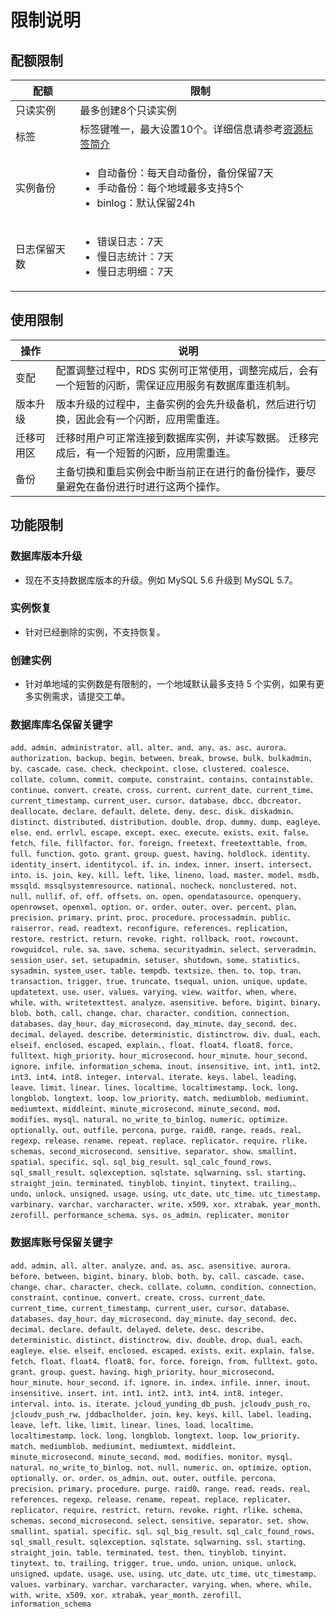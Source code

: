 # 限制说明
## 配额限制

| 配额         | 限制                                                         |
| ------------ | ------------------------------------------------------------ |
| 只读实例     | 最多创建8个只读实例                                          |
| 标签         | 标签键唯一，最大设置10个。详细信息请参考[资源标签简介](../../Operation-Guide/Tag/Tag-Introduction.md) |
| 实例备份     | <ul><li>自动备份：每天自动备份，备份保留7天</li><li>手动备份：每个地域最多支持5个</li><li>binlog：默认保留24h</li></ul> |
| 日志保留天数 | <ul><li>错误日志：7天</li><li>慢日志统计：7天</li><li>慢日志明细：7天</li></ul> |

## 使用限制

| 操作       | 说明                                                         |
| ---------- | ------------------------------------------------------------ |
| 变配       | 配置调整过程中，RDS 实例可正常使用，调整完成后，会有一个短暂的闪断，需保证应用服务有数据库重连机制。 |
| 版本升级   | 版本升级的过程中，主备实例的会先升级备机，然后进行切换，因此会有一个闪断，应用需重连。 |
| 迁移可用区 | 迁移时用户可正常连接到数据库实例，并读写数据。 迁移完成后，有一个短暂的闪断，应用需重连。 |
| 备份       | 主备切换和重启实例会中断当前正在进行的备份操作，要尽量避免在备份进行时进行这两个操作。 |



## 功能限制

### 数据库版本升级
* 现在不支持数据库版本的升级。例如 MySQL 5.6 升级到 MySQL 5.7。

### 实例恢复
* 针对已经删除的实例，不支持恢复。

### 创建实例
* 针对单地域的实例数是有限制的，一个地域默认最多支持 5 个实例，如果有更多实例需求，请提交工单。

### 数据库库名保留关键字
```
add、admin、administrator、all、alter、and、any、as、asc、aurora、authorization、backup、begin、between、break、browse、bulk、bulkadmin、by、cascade、case、check、checkpoint、close、clustered、coalesce、collate、column、commit、compute、constraint、contains、containstable、continue、convert、create、cross、current、current_date、current_time、current_timestamp、current_user、cursor、database、dbcc、dbcreator、deallocate、declare、default、delete、deny、desc、disk、diskadmin、distinct、distributed、distribution、double、drop、dummy、dump、eagleye、else、end、errlvl、escape、except、exec、execute、exists、exit、false、fetch、file、fillfactor、for、foreign、freetext、freetexttable、from、full、function、goto、grant、group、guest、having、holdlock、identity、identity_insert、identitycol、if、in、index、inner、insert、intersect、into、is、join、key、kill、left、like、lineno、load、master、model、msdb、mssqld、mssqlsystemresource、national、nocheck、nonclustered、not、null、nullif、of、off、offsets、on、open、opendatasource、openquery、openrowset、openxml、option、or、order、outer、over、percent、plan、precision、primary、print、proc、procedure、processadmin、public、raiserror、read、readtext、reconfigure、references、replication、restore、restrict、return、revoke、right、rollback、root、rowcount、rowguidcol、rule、sa、save、schema、securityadmin、select、serveradmin、session_user、set、setupadmin、setuser、shutdown、some、statistics、sysadmin、system_user、table、tempdb、textsize、then、to、top、tran、transaction、trigger、true、truncate、tsequal、union、unique、update、updatetext、use、user、values、varying、view、waitfor、when、where、while、with、writetexttest、analyze、asensitive、before、bigint、binary、blob、both、call、change、char、character、condition、connection、databases、day_hour、day_microsecond、day_minute、day_second、dec、decimal、delayed、describe、deterministic、distinctrow、div、dual、each、elseif、enclosed、escaped、explain、、float、float4、float8、force、fulltext、high_priority、hour_microsecond、hour_minute、hour_second、ignore、infile、information_schema、inout、insensitive、int、int1、int2、int3、int4、int8、integer、interval、iterate、keys、label、leading、leave、limit、linear、lines、localtime、localtimestamp、lock、long、longblob、longtext、loop、low_priority、match、mediumblob、mediumint、mediumtext、middleint、minute_microsecond、minute_second、mod、modifies、mysql、natural、no_write_to_binlog、numeric、optimize、optionally、out、outfile、percona、purge、raid0、range、reads、real、regexp、release、rename、repeat、replace、replicator、require、rlike、schemas、second_microsecond、sensitive、separator、show、smallint、spatial、specific、sql、sql_big_result、sql_calc_found_rows、sql_small_result、sqlexception、sqlstate、sqlwarning、ssl、starting、straight_join、terminated、tinyblob、tinyint、tinytext、trailing、、undo、unlock、unsigned、usage、using、utc_date、utc_time、utc_timestamp、varbinary、varchar、varcharacter、write、x509、xor、xtrabak、year_month、zerofill、performance_schema、sys、os_admin、replicater、monitor

```

### 数据库账号保留关键字
```
add、admin、all、alter、analyze、and、as、asc、asensitive、aurora、before、between、bigint、binary、blob、both、by、call、cascade、case、change、char、character、check、collate、column、condition、connection、constraint、continue、convert、create、cross、current_date、current_time、current_timestamp、current_user、cursor、database、databases、day_hour、day_microsecond、day_minute、day_second、dec、decimal、declare、default、delayed、delete、desc、describe、deterministic、distinct、distinctrow、div、double、drop、dual、each、eagleye、else、elseif、enclosed、escaped、exists、exit、explain、false、fetch、float、float4、float8、for、force、foreign、from、fulltext、goto、grant、group、guest、having、high_priority、hour_microsecond、hour_minute、hour_second、if、ignore、in、index、infile、inner、inout、insensitive、insert、int、int1、int2、int3、int4、int8、integer、interval、into、is、iterate、jcloud_yunding_db_push、jcloudv_push_ro、jcloudv_push_rw、jddbaclholder、join、key、keys、kill、label、leading、leave、left、like、limit、linear、lines、load、localtime、localtimestamp、lock、long、longblob、longtext、loop、low_priority、match、mediumblob、mediumint、mediumtext、middleint、minute_microsecond、minute_second、mod、modifies、monitor、mysql、natural、no_write_to_binlog、not、null、numeric、on、optimize、option、optionally、or、order、os_admin、out、outer、outfile、percona、precision、primary、procedure、purge、raid0、range、read、reads、real、references、regexp、release、rename、repeat、replace、replicater、replicator、require、restrict、return、revoke、right、rlike、schema、schemas、second_microsecond、select、sensitive、separator、set、show、smallint、spatial、specific、sql、sql_big_result、sql_calc_found_rows、sql_small_result、sqlexception、sqlstate、sqlwarning、ssl、starting、straight_join、table、terminated、test、then、tinyblob、tinyint、tinytext、to、trailing、trigger、true、undo、union、unique、unlock、unsigned、update、usage、use、using、utc_date、utc_time、utc_timestamp、values、varbinary、varchar、varcharacter、varying、when、where、while、with、write、x509、xor、xtrabak、year_month、zerofill、information_schema

```
